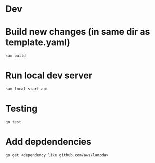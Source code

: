 # Dev
# Build new changes (in same dir as template.yaml)
``` sam build ```
# Run local dev server
``` sam local start-api ```
# Testing 
``` go test ```
# Add depdendencies 
``` go get <dependency like github.com/aws/lambda> ```